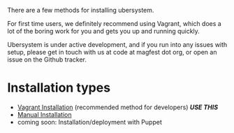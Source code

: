 There are a few methods for installing ubersystem.  

For first time users, we definitely recommend using Vagrant, which does a lot of the boring work for you and gets you up and running quickly.

Ubersystem is under active development, and if you run into any issues with setup, please get in touch with us at code at magfest dot org, or open an issue on the Github tracker.

Installation types
================
- [Vagrant Installation](INSTALL.vagrant.md)   (recommended method for developers) ***USE THIS***
- [Manual Installation](INSTALL.manually.md)
- coming soon: Installation/deployment with Puppet
